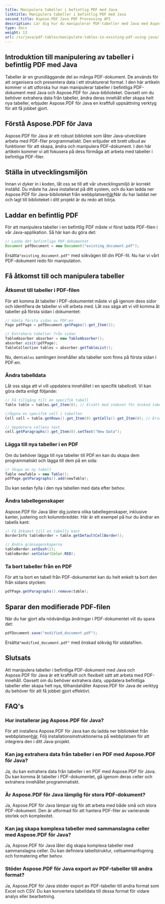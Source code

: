 ```yaml
---
title: Manipulera tabeller i befintlig PDF med Java
linktitle: Manipulera tabeller i befintlig PDF med Java
second_title: Aspose.PDF Java PDF Processing API
description: Lär dig hur du manipulerar PDF-tabeller med Java med Aspose.PDF för Java. Denna steg-för-steg-guide tar upp tabellextraktion, modifiering och mer för effektiv PDF-hantering.
type: docs
weight: 13
url: /sv/java/pdf-tables/manipulate-tables-in-existing-pdf-using-java/
---
```


## Introduktion till manipulering av tabeller i befintlig PDF med Java

Tabeller är en grundläggande del av många PDF-dokument. De används för att organisera och presentera data i ett strukturerat format. I den här artikeln kommer vi att utforska hur man manipulerar tabeller i befintliga PDF-dokument med Java och Aspose.PDF for Java-biblioteket. Oavsett om du behöver extrahera data från tabeller, ändra deras innehåll eller skapa helt nya tabeller, erbjuder Aspose.PDF för Java en kraftfull uppsättning verktyg för att få jobbet gjort.

## Förstå Aspose.PDF för Java

Aspose.PDF för Java är ett robust bibliotek som låter Java-utvecklare arbeta med PDF-filer programmatiskt. Den erbjuder ett brett utbud av funktioner för att skapa, ändra och manipulera PDF-dokument. I den här artikeln kommer vi att fokusera på dess förmåga att arbeta med tabeller i befintliga PDF-filer.

## Ställa in utvecklingsmiljön

 Innan vi dyker in i koden, låt oss se till att vår utvecklingsmiljö är korrekt inställd. Du måste ha Java installerat på ditt system, och du kan ladda ner Aspose.PDF för Java-biblioteket från webbplatsen[här](https://releases.aspose.com/pdf/java/)När du har laddat ner och lagt till biblioteket i ditt projekt är du redo att börja.

## Laddar en befintlig PDF

För att manipulera tabeller i en befintlig PDF måste vi först ladda PDF-filen i vår Java-applikation. Så här kan du göra det:

```java
// Ladda det befintliga PDF-dokumentet
Document pdfDocument = new Document("existing_document.pdf");
```

 Ersätta`"existing_document.pdf"` med sökvägen till din PDF-fil. Nu har vi vårt PDF-dokument redo för manipulation.

## Få åtkomst till och manipulera tabeller

### Åtkomst till tabeller i PDF-filen

För att komma åt tabeller i PDF-dokumentet måste vi gå igenom dess sidor och identifiera de tabeller vi vill arbeta med. Låt oss säga att vi vill komma åt tabeller på första sidan i dokumentet:

```java
// Hämta första sidan av PDF:en
Page pdfPage = pdfDocument.getPages().get_Item(1);

// Extrahera tabeller från sidan
TableAbsorber absorber = new TableAbsorber();
absorber.visit(pdfPage);
TableCollection tables = absorber.getTableList();
```

 Nu, den`tables` samlingen innehåller alla tabeller som finns på första sidan i PDF:en.

### Ändra tabelldata

Låt oss säga att vi vill uppdatera innehållet i en specifik tabellcell. Vi kan göra detta enligt följande:

```java
// Få tillgång till en specifik tabell
Table table = tables.get_Item(0); // Ersätt med indexet för önskad tabell

//Öppna en specifik cell i tabellen
Cell cell = table.getRows().get_Item(0).getCells().get_Item(0); // Ersätt med rad- och kolumnindex

// Uppdatera cellens text
cell.getParagraphs().get_Item(0).setText("New Data");
```

### Lägga till nya tabeller i en PDF

Om du behöver lägga till nya tabeller till PDF:en kan du skapa dem programmatiskt och lägga till dem på en sida:

```java
// Skapa en ny tabell
Table newTable = new Table();
pdfPage.getParagraphs().add(newTable);
```

Du kan sedan fylla i den nya tabellen med data efter behov.

### Ändra tabellegenskaper

Aspose.PDF för Java låter dig justera olika tabellegenskaper, inklusive kanter, justering och kolumnbredder. Här är ett exempel på hur du ändrar en tabells kant:

```java
// Få åtkomst till en tabells kant
BorderInfo tableBorder = table.getDefaultCellBorder();

// Ändra gränsegenskaperna
tableBorder.setDash(2);
tableBorder.setColor(Color.RED);
```

### Ta bort tabeller från en PDF

För att ta bort en tabell från PDF-dokumentet kan du helt enkelt ta bort den från sidans stycken:

```java
pdfPage.getParagraphs().remove(table);
```

## Sparar den modifierade PDF-filen

När du har gjort alla nödvändiga ändringar i PDF-dokumentet vill du spara det:

```java
pdfDocument.save("modified_document.pdf");
```

 Ersätta`"modified_document.pdf"` med önskad sökväg för utdatafilen.

## Slutsats

Att manipulera tabeller i befintliga PDF-dokument med Java och Aspose.PDF för Java är ett kraftfullt och flexibelt sätt att arbeta med PDF-innehåll. Oavsett om du behöver extrahera data, uppdatera befintliga tabeller eller skapa helt nya, tillhandahåller Aspose.PDF för Java de verktyg du behöver för att få jobbet gjort effektivt.

## FAQ's

### Hur installerar jag Aspose.PDF för Java?

 För att installera Aspose.PDF för Java kan du ladda ner biblioteket från webbplatsen[här](https://releases.aspose.com/pdf/java/). Följ installationsinstruktionerna på webbplatsen för att integrera den i ditt Java-projekt.

### Kan jag extrahera data från tabeller i en PDF med Aspose.PDF för Java?

Ja, du kan extrahera data från tabeller i en PDF med Aspose.PDF för Java. Du kan komma åt tabeller i PDF-dokumentet, gå igenom deras celler och extrahera innehållet programmatiskt.

### Är Aspose.PDF för Java lämplig för stora PDF-dokument?

Ja, Aspose.PDF för Java lämpar sig för att arbeta med både små och stora PDF-dokument. Den är utformad för att hantera PDF-filer av varierande storlek och komplexitet.

### Kan jag skapa komplexa tabeller med sammanslagna celler med Aspose.PDF för Java?

Ja, Aspose.PDF för Java låter dig skapa komplexa tabeller med sammanslagna celler. Du kan definiera tabellstruktur, cellsammanfogning och formatering efter behov.

### Stöder Aspose.PDF för Java export av PDF-tabeller till andra format?

Ja, Aspose.PDF för Java stöder export av PDF-tabeller till andra format som Excel och CSV. Du kan konvertera tabelldata till dessa format för vidare analys eller bearbetning.